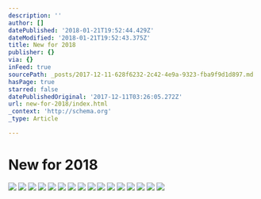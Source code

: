 ```yaml
---
description: ''
author: []
datePublished: '2018-01-21T19:52:44.429Z'
dateModified: '2018-01-21T19:52:43.375Z'
title: New for 2018
publisher: {}
via: {}
inFeed: true
sourcePath: _posts/2017-12-11-628f6232-2c42-4e9a-9323-fba9f9d1d897.md
hasPage: true
starred: false
datePublishedOriginal: '2017-12-11T03:26:05.272Z'
url: new-for-2018/index.html
_context: 'http://schema.org'
_type: Article

---
```

# New for 2018
![](https://the-grid-user-content.s3-us-west-2.amazonaws.com/dfe8dfdf-afc0-4688-a67a-f4f534d50630.jpg)
![](https://the-grid-user-content.s3-us-west-2.amazonaws.com/d8789251-738b-4cc2-8e65-974a2728aaae.jpg)
![](https://the-grid-user-content.s3-us-west-2.amazonaws.com/c79fe11f-c4bc-4c58-b875-29a90c3e5d22.jpg)
![](https://the-grid-user-content.s3-us-west-2.amazonaws.com/3b860c94-2d49-46dc-a637-7defbe8555d6.jpg)
![](https://the-grid-user-content.s3-us-west-2.amazonaws.com/a153309c-f640-4b36-acc7-922c2bb6cf86.jpg)
![](https://the-grid-user-content.s3-us-west-2.amazonaws.com/360f04fc-eabf-4df2-94c2-8d5d11e73184.jpg)
![](https://imgflo.herokuapp.com/graph/2b2431f8e7ba7b0/7d23e34c72a4df52df845ec6b9660a2e/croprotate.jpg?cropheight=5743&cropwidth=1879&degrees=0&input=https%3A%2F%2Fthe-grid-user-content.s3-us-west-2.amazonaws.com%2Fffa7bd60-8ffd-4f8d-b73f-100442ea83fa.jpg&x=0&y=0)
![](https://imgflo.herokuapp.com/graph/2b2431f8e7ba7b0/0bb5d43bafb40a3de96dbc1a1243bf27/croprotate.jpg?cropheight=5597&cropwidth=1777&degrees=0&input=https%3A%2F%2Fthe-grid-user-content.s3-us-west-2.amazonaws.com%2Fb5cc500f-790e-4a47-986b-0444f1eb9ab9.jpg&x=0&y=0)
![](https://imgflo.herokuapp.com/graph/2b2431f8e7ba7b0/b1402a7ff43424f0241aa397757f9aa4/croprotate.jpg?cropheight=5322&cropwidth=1482&degrees=0&input=https%3A%2F%2Fthe-grid-user-content.s3-us-west-2.amazonaws.com%2F67d74298-e644-48fd-90f3-6e0008cce3dd.jpg&x=0&y=0)
![](https://the-grid-user-content.s3-us-west-2.amazonaws.com/bcf86069-1e92-4f49-9216-ff2387dc8c94.jpg)
![](https://the-grid-user-content.s3-us-west-2.amazonaws.com/18e9ad94-9b0c-4469-820e-163c5a16c5d6.jpg)
![](https://the-grid-user-content.s3-us-west-2.amazonaws.com/1c3a0197-bce5-4c2c-8af9-955caa72c0fe.jpg)
![](https://imgflo.herokuapp.com/graph/2b2431f8e7ba7b0/56bf34e522f211488e26ad7214f1a6f4/croprotate.jpg?cropheight=4000&cropwidth=2883&degrees=0&input=https%3A%2F%2Fthe-grid-user-content.s3-us-west-2.amazonaws.com%2F46616c27-51ca-48ff-860b-066b66508059.jpg&x=0&y=0)
![](https://the-grid-user-content.s3-us-west-2.amazonaws.com/4b448500-c6a9-48a1-9ce6-691500aea082.jpg)
![](https://the-grid-user-content.s3-us-west-2.amazonaws.com/5aa0c745-f823-4c59-85fa-11f3bfeb7b70.jpg)
![](https://the-grid-user-content.s3-us-west-2.amazonaws.com/19e200a4-bef6-495b-9d22-a02e87467a8f.jpg)